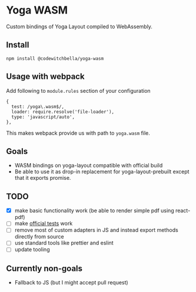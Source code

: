 # Yoga WASM

Custom bindings of Yoga Layout compiled to WebAssembly.

## Install

`npm install @codewitchbella/yoga-wasm`

## Usage with webpack

Add following to `module.rules` section of your configuration

```
{
  test: /yoga\.wasm$/,
  loader: require.resolve('file-loader'),
  type: 'javascript/auto',
},
```

This makes webpack provide us with path to `yoga.wasm` file.

## Goals

- WASM bindings on yoga-layout compatible with official build
- Be able to use it as drop-in replacement for yoga-layout-prebuilt except that
  it exports promise.

## TODO

- [x] make basic functionality work (be able to render simple pdf using react-pdf)
- [ ] make [official tests](https://github.com/facebook/yoga/tree/master/javascript/tests) work
- [ ] remove most of custom adapters in JS and instead export methods directly from source
- [ ] use standard tools like prettier and eslint
- [ ] update tooling

## Currently non-goals

- Fallback to JS (but I might accept pull request)
